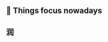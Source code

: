 ## 📄 Things focus nowadays
## 润
<!---
即使现在的我没有资格说出这句话，但我始终坚信下一代互联网已经在悄悄进行中，区块链是每个人都可以参与的改革，请拥抱web3.0时代。
--->

<!---
- 👋 Hi, I’m @username2077
- 👀 I’m interested in ...
- 🌱 I’m currently learning ...
- 💞️ I’m looking to collaborate on ...
- 📫 How to reach me ...
--->

<!---
- 📚 2022 Unified National Graduate Entrance Examination  `untill 20220501`
- ⌨ MIT OpenCourseWare & Classic Algorithm Study         `before 20220901`
- 💰 Cryptocurrency HODL                                  `untill END of life`

username2077/username2077 is a ✨ special ✨ repository because its `README.md` (this file) appears on your GitHub profile.
You can click the Preview link to take a look at your changes.
--->
